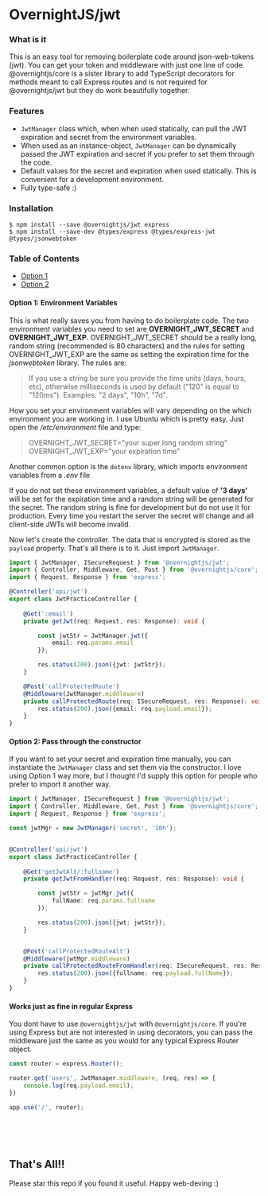 # <a name="overnight-jwt"></a> OvernightJS/jwt

### What is it
This is an easy tool for removing boilerplate code around json-web-tokens (jwt). You can get your token
and middleware with just one line of code. @overnightjs/core is a sister library to add TypeScript decorators 
for methods meant to call Express routes and is not required for @overnightjs/jwt but they do work beautifully 
together. 


### Features
* `JwtManager` class which, when when used statically, can pull the JWT expiration and secret from
the environment variables.
* When used as an instance-object, `JwtManager` can be dynamically passed the JWT expiration and secret
if you prefer to set them through the code.
* Default values for the secret and expiration when used statically. This is convenient for a 
development environment.
* Fully type-safe :)


### Installation
```batch
$ npm install --save @overnightjs/jwt express 
$ npm install --save-dev @types/express @types/express-jwt @types/jsonwebtoken
```

### Table of Contents
* [Option 1](#option-1)
* [Option 2](#option-2)


#### <a name="options-1"></a> Option 1: Environment Variables
This is what really saves you from having to do boilerplate code. The two environment variables you
need to set are **OVERNIGHT_JWT_SECRET** and **OVERNIGHT_JWT_EXP**. OVERNIGHT_JWT_SECRET should be a really
long, random string (recommended is 80 characters) and the rules for setting OVERNIGHT_JWT_EXP are the same as
setting the expiration time for the _jsonwebtoken_ library. The rules are:

> If you use a string be sure you provide the time units (days, hours, etc), otherwise milliseconds is used by
default ("120" is equal to "120ms"). Examples: "2 days", "10h", "7d". 

How you set your environment variables will vary depending on the which environment you are working in. 
I use Ubuntu which is pretty easy. Just open the _/etc/environment_ file and type:

> OVERNIGHT_JWT_SECRET="your super long random string" <br>
> OVERNIGHT_JWT_EXP="your expiration time"

Another common option is the `dotenv` library, which imports environment variables from a _.env_ file
<br>

If you do not set these environment variables, a default value of **'3 days'** will be set for the expiration time and a 
random string will be generated for the secret. The random string is fine for development but do not use it for 
production. Every time you restart the server the secret will change and all client-side JWTs will become invalid. 
<br>

Now let's create the controller. The data that is encrypted is stored as the `payload` property. That's all there is to it. 
Just import `JwtManager`.


````typescript
import { JwtManager, ISecureRequest } from '@overnightjs/jwt';
import { Controller, Middleware, Get, Post } from '@overnightjs/core';
import { Request, Response } from 'express';

@Controller('api/jwt')
export class JwtPracticeController {
    
    @Get(':email')
    private getJwt(req: Request, res: Response): void {

        const jwtStr = JwtManager.jwt({
            email: req.params.email
        });

        res.status(200).json({jwt: jwtStr});
    }

    @Post('callProtectedRoute')
    @Middleware(JwtManager.middleware)
    private callProtectedRoute(req: ISecureRequest, res: Response): void {
        res.status(200).json({email: req.payload.email});
    }
}
````

#### <a name="options-2"></a> Option 2: Pass through the constructor
If you want to set your secret and expiration time manually, you can instantiate the `JwtManager` class 
and set them via the constructor. I love using Option 1 way more, but I thought I'd supply this option
for people who prefer to import it another way. 

````typescript
import { JwtManager, ISecureRequest } from '@overnightjs/jwt';
import { Controller, Middleware, Get, Post } from '@overnightjs/core';
import { Request, Response } from 'express';

const jwtMgr = new JwtManager('secret', '10h');


@Controller('api/jwt')
export class JwtPracticeController {
    
    @Get('getJwtAlt/:fullname')
    private getJwtFromHandler(req: Request, res: Response): void {

        const jwtStr = jwtMgr.jwt({
            fullName: req.params.fullname
        });

        res.status(200).json({jwt: jwtStr});
    }


    @Post('callProtectedRouteAlt')
    @Middleware(jwtMgr.middleware)
    private callProtectedRouteFromHandler(req: ISecureRequest, res: Response): void {
        res.status(200).json({fullname: req.payload.fullName});
    }
}
````


#### Works just as fine in regular Express
You dont have to use `@overnightjs/jwt` with `@overnightjs/core`. If you're using Express but are not
interested in using decorators, you can pass the middleware just the same as you would for any typical 
Express Router object.

````javascript
const router = express.Router();

router.get('users', JwtManager.middleware, (req, res) => {
    console.log(req.payload.email);
})

app.use('/', router);
````

<br>
<br>
<br>

## That's All!!
Please star this repo if you found it useful. Happy web-deving :)
